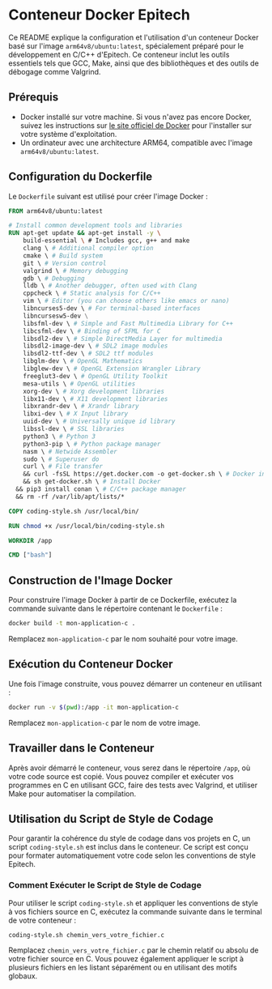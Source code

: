 # Conteneur Docker Epitech

Ce README explique la configuration et l'utilisation d'un conteneur Docker basé sur l'image `arm64v8/ubuntu:latest`, spécialement préparé pour le développement en C/C++ d'Epitech. Ce conteneur inclut les outils essentiels tels que GCC, Make, ainsi que des bibliothèques et des outils de débogage comme Valgrind.

## Prérequis

- Docker installé sur votre machine. Si vous n'avez pas encore Docker, suivez les instructions sur [le site officiel de Docker](https://docs.docker.com/get-docker/) pour l'installer sur votre système d'exploitation.
- Un ordinateur avec une architecture ARM64, compatible avec l'image `arm64v8/ubuntu:latest`.

## Configuration du Dockerfile

Le `Dockerfile` suivant est utilisé pour créer l'image Docker :

```dockerfile
FROM arm64v8/ubuntu:latest

# Install common development tools and libraries
RUN apt-get update && apt-get install -y \
    build-essential \ # Includes gcc, g++ and make
    clang \ # Additional compiler option
    cmake \ # Build system
    git \ # Version control
    valgrind \ # Memory debugging
    gdb \ # Debugging
    lldb \ # Another debugger, often used with Clang
    cppcheck \ # Static analysis for C/C++
    vim \ # Editor (you can choose others like emacs or nano)
    libncurses5-dev \ # For terminal-based interfaces
    libncursesw5-dev \
    libsfml-dev \ # Simple and Fast Multimedia Library for C++
    libcsfml-dev \ # Binding of SFML for C
    libsdl2-dev \ # Simple DirectMedia Layer for multimedia
    libsdl2-image-dev \ # SDL2 image modules
    libsdl2-ttf-dev \ # SDL2 ttf modules
    libglm-dev \ # OpenGL Mathematics
    libglew-dev \ # OpenGL Extension Wrangler Library
    freeglut3-dev \ # OpenGL Utility Toolkit
    mesa-utils \ # OpenGL utilities
    xorg-dev \ # Xorg development libraries
    libx11-dev \ # X11 development libraries
    libxrandr-dev \ # Xrandr library
    libxi-dev \ # X Input library
    uuid-dev \ # Universally unique id library
    libssl-dev \ # SSL libraries
    python3 \ # Python 3
    python3-pip \ # Python package manager
    nasm \ # Netwide Assembler
    sudo \ # Superuser do
    curl \ # File transfer
    && curl -fsSL https://get.docker.com -o get-docker.sh \ # Docker installation script
    && sh get-docker.sh \ # Install Docker
  && pip3 install conan \ # C/C++ package manager
  && rm -rf /var/lib/apt/lists/*

COPY coding-style.sh /usr/local/bin/

RUN chmod +x /usr/local/bin/coding-style.sh

WORKDIR /app

CMD ["bash"]

```

## Construction de l'Image Docker

Pour construire l'image Docker à partir de ce Dockerfile, exécutez la commande suivante dans le répertoire contenant le `Dockerfile` :

```bash
docker build -t mon-application-c .
```

Remplacez `mon-application-c` par le nom souhaité pour votre image.

## Exécution du Conteneur Docker

Une fois l'image construite, vous pouvez démarrer un conteneur en utilisant :

```bash
docker run -v $(pwd):/app -it mon-application-c
```

Remplacez `mon-application-c` par le nom de votre image.

## Travailler dans le Conteneur

Après avoir démarré le conteneur, vous serez dans le répertoire `/app`, où votre code source est copié. Vous pouvez compiler et exécuter vos programmes en C en utilisant GCC, faire des tests avec Valgrind, et utiliser Make pour automatiser la compilation.

## Utilisation du Script de Style de Codage

Pour garantir la cohérence du style de codage dans vos projets en C, un script `coding-style.sh` est inclus dans le conteneur. Ce script est conçu pour formater automatiquement votre code selon les conventions de style Epitech.

### Comment Exécuter le Script de Style de Codage

Pour utiliser le script `coding-style.sh` et appliquer les conventions de style à vos fichiers source en C, exécutez la commande suivante dans le terminal de votre conteneur :

```bash
coding-style.sh chemin_vers_votre_fichier.c
```

Remplacez `chemin_vers_votre_fichier.c` par le chemin relatif ou absolu de votre fichier source en C. Vous pouvez également appliquer le script à plusieurs fichiers en les listant séparément ou en utilisant des motifs globaux.
